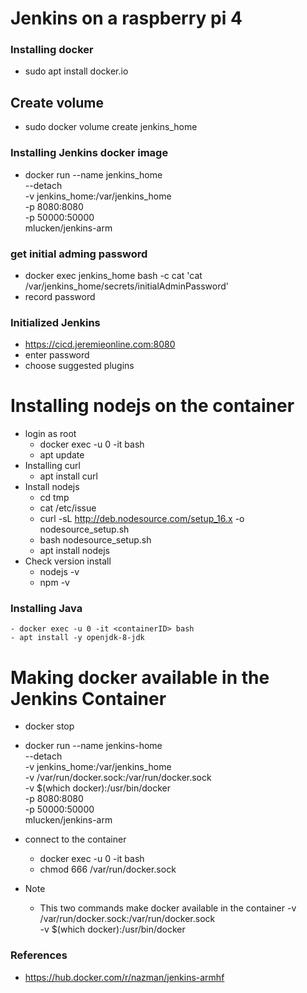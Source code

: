 # Jenkins on a raspberry pi 4

### Installing docker

- sudo apt install docker.io

## Create volume

- sudo docker volume create jenkins_home

### Installing Jenkins docker image

- docker run --name jenkins_home \
            --detach \
            -v jenkins_home:/var/jenkins_home \
            -p 8080:8080 \
            -p 50000:50000 \
            mlucken/jenkins-arm

### get initial adming password

- docker exec jenkins_home bash -c cat 'cat /var/jenkins_home/secrets/initialAdminPassword'
- record password

### Initialized Jenkins

- <https://cicd.jeremieonline.com:8080>
- enter password
- choose suggested plugins

# Installing nodejs on the container

- login as root
  - docker exec -u 0 -it <containerID> bash
  - apt update
- Installing curl
  - apt install curl
- Install nodejs
  - cd tmp
  - cat /etc/issue
  - curl -sL <http://deb.nodesource.com/setup_16.x> -o nodesource_setup.sh
  - bash nodesource_setup.sh
  - apt install nodejs
- Check version install
  - nodejs -v
  - npm -v

### Installing Java

    - docker exec -u 0 -it <containerID> bash
    - apt install -y openjdk-8-jdk

# Making docker available in the Jenkins Container

- docker stop <containerID>
- docker run --name jenkins-home \
            --detach \
            -v jenkins_home:/var/jenkins_home \
            -v /var/run/docker.sock:/var/run/docker.sock \
            -v $(which docker):/usr/bin/docker \
            -p 8080:8080 \
            -p 50000:50000 \
            mlucken/jenkins-arm
- connect to the container
  - docker exec -u 0 -it <containerid> bash
  - chmod 666 /var/run/docker.sock

- Note
  - This two commands make docker available in the container
        -v /var/run/docker.sock:/var/run/docker.sock \
        -v $(which docker):/usr/bin/docker

### References

- <https://hub.docker.com/r/nazman/jenkins-armhf>
